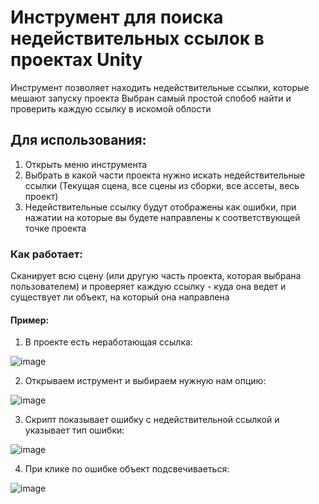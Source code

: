 # Инструмент для поиска недействительных ссылок в проектах Unity
Инструмент позволяет находить недействительные ссылки, которые мешают запуску проекта
Выбран самый простой спобоб найти и проверить каждую ссылку в искомой облости

## Для использования:
1)	Открыть меню инструмента
2)	Выбрать в какой части проекта нужно искать недействительные ссылки (Текущая сцена, все сцены из сборки, все ассеты, весь проект)
3)	Недействительные ссылку будут отображены как ошибки, при нажатии на которые вы будете направлены к соответствующей точке проекта

### Как работает:
Сканирует всю сцену (или другую часть проекта, которая выбрана пользователем) и проверяет каждую ссылку - куда она ведет и существует ли объект, на который она направлена

#### Пример:
1. В проекте есть неработающая ссылка:

![image](https://github.com/KenWood2b/Missing/assets/146090806/5547350c-d6ec-4151-b2e4-030411daf363)


2. Открываем иструмент и выбираем нужную нам опцию:

![image](https://github.com/KenWood2b/Missing/assets/146090806/f0122977-067f-44de-8382-b1ae73ec2809)


3. Скрипт показывает ошибку с недействительной ссылкой и указывает тип ошибки:

![image](https://github.com/KenWood2b/Missing/assets/146090806/456c74da-3f72-4630-a290-3830205fc2cf)


4. При клике по ошибке объект подсвечиваеться:

![image](https://github.com/KenWood2b/Missing/assets/146090806/75503eda-2aca-48f0-a307-27bbd44a7df4)




